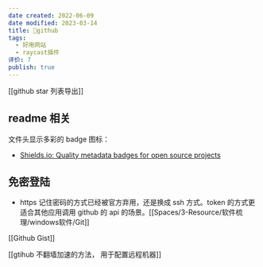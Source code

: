 ```yaml
---
date created: 2022-06-09
date modified: 2023-03-14
title: 🔗github
tags:
  - 好用网站
  - raycast插件
评价: 7
publish: true
---
```


[[github star 列表导出]]
## readme 相关

文件头显示多彩的 badge 图标：

- [Shields.io: Quality metadata badges for open source projects](https://shields.io/)

## 免密登陆

- https 记住密码的方式已经被官方弃用，还是换成 ssh 方式。token 的方式更适合其他应用调用 github 的 api 的场景。[[Spaces/3-Resource/软件梳理/windows软件/Git]]

[[Github Gist]]

[[gtihub 不翻墙加速的方法， 用于配置远程机器]]